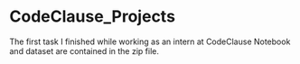 # CodeClause_Projects
The first task I finished while working as an intern at CodeClause
Notebook and dataset are contained in the zip file. 



